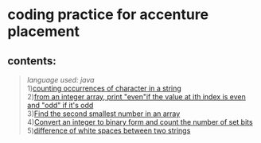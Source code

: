 # coding practice for accenture placement<br>
## contents:<br>
>_language used: java_<br>
1)[counting occurrences of character in a string](Charocc.java)<br>
2)[from an integer array, print "even"if the value at ith index is even and "odd" if it's odd](EvenOdd.java)<br>
3)[Find the second smallest number in an array](SecondSmall.java)<br>
4)[Convert an integer to binary form and count the number of set bits](Setbit.java)<br>
5)[difference of white spaces between two strings](Wtspacdiff.java)<br>
